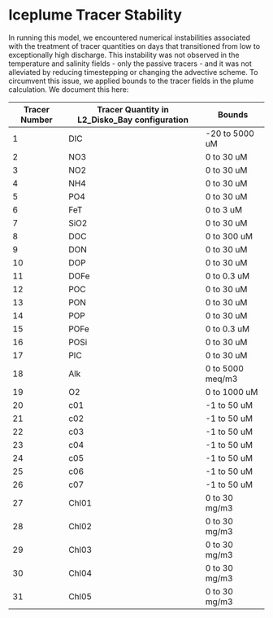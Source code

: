 # Iceplume Tracer Stability

In running this model, we encountered numerical instabilities associated with the treatment of tracer quantities on days that transitioned from low to exceptionally high discharge. This instability was not observed in the temperature and salinity fields - only the passive tracers - and it was not alleviated by reducing timestepping or changing the advective scheme. To circumvent this issue, we applied bounds to the tracer fields in the plume calculation. We document this here:

| Tracer Number | Tracer Quantity in L2_Disko_Bay configuration | Bounds |
|---------------|-----------------------------------------------|--------|
| 1             | DIC                                           | -20 to 5000 uM |
| 2             | NO3                                           | 0 to 30 uM |
| 3             | NO2                                           | 0 to 30 uM |
| 4             | NH4                                           | 0 to 30 uM |
| 5             | PO4                                           | 0 to 30 uM |
| 6             | FeT                                           | 0 to 3 uM |
| 7             | SiO2                                           | 0 to 30 uM |
| 8             | DOC                                           | 0 to 300 uM |
| 9             | DON                                           | 0 to 30 uM |
| 10            | DOP                                           | 0 to 30 uM |
| 11            | DOFe                                           | 0 to 0.3 uM |
| 12            | POC                                           | 0 to 30 uM |
| 13            | PON                                           | 0 to 30 uM |
| 14            | POP                                           | 0 to 30 uM |
| 15            | POFe                                           | 0 to 0.3 uM |
| 16            | POSi                                           | 0 to 30 uM |
| 17            | PIC                                           | 0 to 30 uM |
| 18            | Alk                                           | 0 to 5000 meq/m3 |
| 19            | O2                                           | 0 to 1000 uM |
| 20            | c01                                           | -1 to 50 uM |
| 21            | c02                                           | -1 to 50 uM |
| 22            | c03                                           | -1 to 50 uM |
| 23            | c04                                           | -1 to 50 uM |
| 24            | c05                                           | -1 to 50 uM |
| 25            | c06                                           | -1 to 50 uM |
| 26            | c07                                           | -1 to 50 uM |
| 27            | Chl01                                           | 0 to 30 mg/m3 |
| 28            | Chl02                                           | 0 to 30 mg/m3 |
| 29            | Chl03                                           | 0 to 30 mg/m3 |
| 30            | Chl04                                           | 0 to 30 mg/m3 |
| 31            | Chl05                                           | 0 to 30 mg/m3 |



